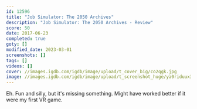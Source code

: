 ```yaml
---
id: 12596
title: "Job Simulator: The 2050 Archives"
description: "Job Simulator: The 2050 Archives - Review"
score: 50
date: 2017-06-23
completed: true
goty: []
modified_date: 2023-03-01
screenshots: []
tags: []
videos: []
cover: //images.igdb.com/igdb/image/upload/t_cover_big/co2qgk.jpg
image: //images.igdb.com/igdb/image/upload/t_screenshot_huge/ya0riduux3qcaq0nmjov.jpg
---
```

Eh. Fun and silly, but it's missing something. Might have worked better if it were my first VR game.